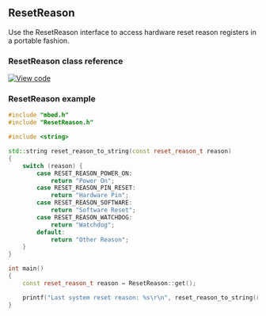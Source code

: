 ## ResetReason

Use the ResetReason interface to access hardware reset reason registers in a portable fashion.

### ResetReason class reference

[![View code](https://www.mbed.com/embed/?type=library)](http://os-doc-builder.test.mbed.com/docs/v5.8/mbed-os-api-doxy/classmbed_1_1_resetreason.html)

### ResetReason example

```c++
#include "mbed.h"
#include "ResetReason.h"

#include <string>

std::string reset_reason_to_string(const reset_reason_t reason)
{
    switch (reason) {
        case RESET_REASON_POWER_ON:
            return "Power On";
        case RESET_REASON_PIN_RESET:
            return "Hardware Pin";
        case RESET_REASON_SOFTWARE:
            return "Software Reset";
        case RESET_REASON_WATCHDOG:
            return "Watchdog";
        default:
            return "Other Reason";
    }
}

int main()
{
    const reset_reason_t reason = ResetReason::get();

    printf("Last system reset reason: %s\r\n", reset_reason_to_string(reason).c_str());
}
```
